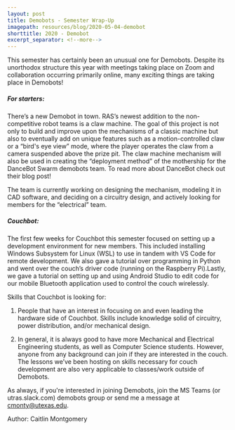 ```yaml
---
layout: post
title: Demobots - Semester Wrap-Up
imagepath: resources/blog/2020-05-04-demobot
shorttitle: 2020 - Demobot
excerpt_separator: <!--more-->
---
```


This semester has certainly been an unusual one for Demobots. Despite its unorthodox structure this year with meetings taking place on Zoom and collaboration occurring primarily online, many exciting things are taking place in Demobots! <!--more-->

##### For starters:

There’s a new Demobot in town. RAS’s newest addition to the non-competitive robot teams is a claw machine. The goal of this project is not only to build and improve upon the mechanisms of a classic machine but also to eventually add on unique features such as a motion-controlled claw or a “bird's eye view” mode, where the player operates the claw from a camera suspended above the prize pit. The claw machine mechanism will also be used in creating the “deployment method” of the mothership for the DanceBot Swarm demobots team. To read more about DanceBot check out their blog post!

The team is currently working on designing the mechanism, modeling it in CAD software, and deciding on a circuitry design, and actively looking for members for the “electrical” team.

##### Couchbot:

The first few weeks for Couchbot this semester focused on setting up a development environment for new members. This included installing Windows Subsystem for Linux (WSL) to use in tandem with VS Code for remote development. We also gave a tutorial over programming in Python and went over the couch’s driver code (running on the Raspberry Pi).Lastly, we gave a tutorial on setting up and using Android Studio to edit code for our mobile Bluetooth application used to control the couch wirelessly.

Skills that Couchbot is looking for:

1. People that have an interest in focusing on and even leading the hardware side of Couchbot. Skills include knowledge solid of circuitry, power distribution, and/or mechanical design.

2. In general, it is always good to have more Mechanical and Electrical Engineering students, as well as Computer Science students. However, anyone from any background can join if they are interested in the couch. The lessons we’ve been hosting on skills necessary for couch development are also very applicable to classes/work outside of Demobots.

As always, if you're interested in joining Demobots, join the MS Teams (or utras.slack.com) demobots group or send me a message at cmonty@utexas.edu.

Author: Caitlin Montgomery
